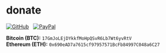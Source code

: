 # donate

[![GitHub](https://srv-cdn.himpfen.io/badges/github/github-flat.svg)](https://github.com/sponsors/brandonhimpfen/) &nbsp; [![PayPal](https://srv-cdn.himpfen.io/badges/buymeacoffee/buymeacoffee-flat.svg)](https://www.buymeacoffee.com/brandonhimpfen)

**Bitcoin (BTC):** `17GmJoLEjDYkkfMoHpQSvR6Lb7Wt6yvRtV` <br />
**Ethereum (ETH):** `0x690eAD7a7615cf97957571BcFb84997C048a6C27`
